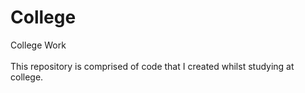 # College
College Work <br>
<br> This repository is comprised of code that I created whilst studying at college.

